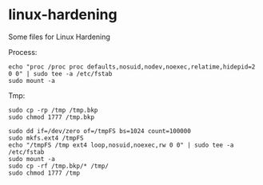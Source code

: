 # linux-hardening
Some files for Linux Hardening

Process:
```
echo "proc /proc proc defaults,nosuid,nodev,noexec,relatime,hidepid=2 0 0" | sudo tee -a /etc/fstab
sudo mount -a
```

Tmp:
```
sudo cp -rp /tmp /tmp.bkp
sudo chmod 1777 /tmp.bkp

sudo dd if=/dev/zero of=/tmpFS bs=1024 count=100000
sudo mkfs.ext4 /tmpFS
echo "/tmpFS /tmp ext4 loop,nosuid,noexec,rw 0 0" | sudo tee -a /etc/fstab
sudo mount -a
sudo cp -rf /tmp.bkp/* /tmp/
sudo chmod 1777 /tmp
```



